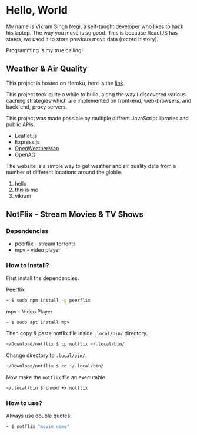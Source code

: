 # Hello, World
 
My name is Vikram Singh Negi, a self-taught developer who likes to hack his laptop. The way you move is so good. This is because ReactJS has states, we used it to store previous move data (record history).

Programming is my true calling!

## Weather & Air Quality

This project is hosted on Heroku, here is the [link](https://weather-and-air-quality.herokuapp.com/).

This project took quite a while to build, along the way I discovered various caching strategies which are implemented on front-end, web-browsers, and back-end, proxy servers.

This project was made possible by multiple diffrent JavaScript libraries and public APIs.
* Leaflet.js
* Express.js
* [OpenWeatherMap](https://openweathermap.org/)
* [OpenAQ](https://openaq.org/#/)

The website is a simple way to get weather and air quality data from a number of different locations around the globle.

1. hello
2. this is me
3. vikram

## NotFlix - Stream Movies & TV Shows

### Dependencies
* peerflix - stream torrents
* mpv - video player

### How to install?
First install the dependencies.

Peerflix
```bash
~ $ sudo npm install -g peerflix
```

mpv - Video Player
```bash
~ $ sudo apt install mpv
```

Then copy & paste notflix file inside `.local/bin/` directory.
```bash
~/Download/notflix $ cp notflix ~/.local/bin/
```

Change directory to `.local/bin/`.
```bash
~/Download/notflix $ cd ~/.local/bin/
```

Now make the `notflix` file an executable.
```bash
~/.local/bin $ chmod +x notflix
```

### How to use?
Always use double quotes.
```bash
~ $ notflix "movie name"
```